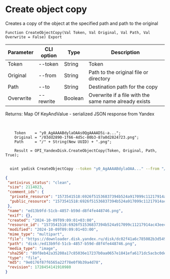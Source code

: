 ﻿---
sidebar_position: 5
---

# Create object copy
 Creates a copy of the object at the specified path and path to the original



`Function CreateObjectCopy(Val Token, Val Original, Val Path, Val Overwrite = False) Export`

  | Parameter | CLI option | Type | Description |
  |-|-|-|-|
  | Token | --token | String | Token |
  | Original | --from | String | Path to the original file or directory |
  | Path | --to | String | Destination path for the copy |
  | Overwrite | --rewrite | Boolean | Overwrite if a file with the same name already exists |

  
  Returns:  Map Of KeyAndValue - serialized JSON response from Yandex

<br/>




```bsl title="Code example"
    Token    = "y0_AgAAAABdylaOAAs0QgAAAAD5i-a...";
    Original = "/03dd2890-1f66-4d5c-80b3-87a0d2824723.png";
    Path     = "/" + String(New UUID) + ".png";

    Result = OPI_YandexDisk.CreateObjectCopy(Token, Original, Path, True);
```



```sh title="CLI command example"
    
  oint yadisk CreateObjectCopy --token "y0_AgAAAABdylaOAA..." --from "/Alpaca.png" --to "/Alpaca (copy).png" --rewrite %rewrite%

```

```json title="Result"
{
 "antivirus_status": "clean",
 "size": 2114023,
 "comment_ids": {
  "private_resource": "1573541518:6926f51536837394b524a917099c11217914ac43eecf41e7152d52b8e9a20362",
  "public_resource": "1573541518:6926f51536837394b524a917099c11217914ac43eecf41e7152d52b8e9a20362"
 },
 "name": "ed13b9fd-51cb-4857-b59d-d8f4fe448746.png",
 "exif": {},
 "created": "2024-10-09T09:09:01+03:00",
 "resource_id": "1573541518:6926f51536837394b524a917099c11217914ac43eecf41e7152d52b8e9a20362",
 "modified": "2024-10-09T09:09:01+03:00",
 "mime_type": "multipart",
 "file": "https://downloader.disk.yandex.ru/disk/dc02f41a6c785082b3d549fecc0135f2724bd95aa23e7d01b871ce33be82a59a/6706563e/gwThwhLBKYvLhQCNnqAHikawF6ofeh69S2Q-9g1T5IGPQ-vmmg5ho0UNlym1cYvMYt55yWUwrNHLEwnJN27VGg%3D%3D?uid=1573541518&filename=ed13b9fd-51cb-4857-b59d-d8f4fe448746.png&disposition=attachment&hash=&limit=0&content_type=multipart&owner_uid=1573541518&fsize=2114023&hid=03d7263840468e281bd0b238a26e7d0d&media_type=image&tknv=v2&etag=9e0176f87f6565a22f78e0f9b39a4d78",
 "path": "disk:/ed13b9fd-51cb-4857-b59d-d8f4fe448746.png",
 "media_type": "image",
 "sha256": "89f8eb42a35208a17c85036e17237b0aa0657e1841efa6171dc5acbc0dea9e18",
 "type": "file",
 "md5": "9e0176f87f6565a22f78e0f9b39a4d78",
 "revision": 1728454141910980
}
```
